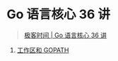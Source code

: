 # Go 语言核心 36 讲

> [极客时间 | Go 语言核心 36 讲](https://time.geekbang.org/column/112)

1. [工作区和 GOPATH](core_36_speak/01.md)
